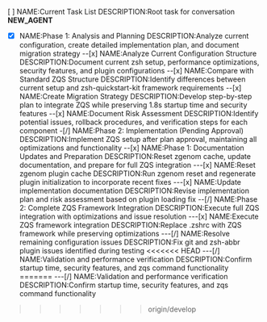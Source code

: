 [ ] NAME:Current Task List DESCRIPTION:Root task for conversation __NEW_AGENT__
-[x] NAME:Phase 1: Analysis and Planning DESCRIPTION:Analyze current configuration, create detailed implementation plan, and document migration strategy
--[x] NAME:Analyze Current Configuration Structure DESCRIPTION:Document current zsh setup, performance optimizations, security features, and plugin configurations
--[x] NAME:Compare with Standard ZQS Structure DESCRIPTION:Identify differences between current setup and zsh-quickstart-kit framework requirements
--[x] NAME:Create Migration Strategy DESCRIPTION:Develop step-by-step plan to integrate ZQS while preserving 1.8s startup time and security features
--[x] NAME:Document Risk Assessment DESCRIPTION:Identify potential issues, rollback procedures, and verification steps for each component
-[/] NAME:Phase 2: Implementation (Pending Approval) DESCRIPTION:Implement ZQS setup after plan approval, maintaining all optimizations and functionality
--[x] NAME:Phase 1: Documentation Updates and Preparation DESCRIPTION:Reset zgenom cache, update documentation, and prepare for full ZQS integration
---[x] NAME:Reset zgenom plugin cache DESCRIPTION:Run zgenom reset and regenerate plugin initialization to incorporate recent fixes
---[x] NAME:Update implementation documentation DESCRIPTION:Revise implementation plan and risk assessment based on plugin loading fix
--[/] NAME:Phase 2: Complete ZQS Framework Integration DESCRIPTION:Execute full ZQS integration with optimizations and issue resolution
---[x] NAME:Execute ZQS framework integration DESCRIPTION:Replace .zshrc with ZQS framework while preserving optimizations
---[/] NAME:Resolve remaining configuration issues DESCRIPTION:Fix git and zsh-abbr plugin issues identified during testing
<<<<<<< HEAD
---[/] NAME:Validation and performance verification DESCRIPTION:Confirm startup time, security features, and zqs command functionality
=======
---[/] NAME:Validation and performance verification DESCRIPTION:Confirm startup time, security features, and zqs command functionality
>>>>>>> origin/develop
